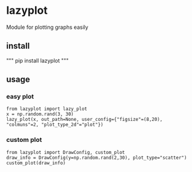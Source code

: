 # lazyplot

Module for plotting graphs easily

## install
"""
pip install lazyplot
"""

## usage
### easy plot
```
from lazyplot import lazy_plot
x = np.random.rand(3, 30)
lazy_plot(x, out_path=None, user_config={"figsize"=(8,20), "colmuns"=2, "plot_type_2d"="plot"})
```

### custom plot
```
from lazyplot import DrawConfig, custom_plot
draw_info = DrawConfig(y=np.random.rand(2,30), plot_type="scatter")
custom_plot(draw_info)
```